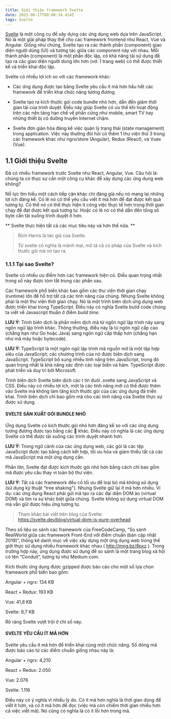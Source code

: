 ```yaml
---
title: Giới thiệu framework Svelte
date: 2022-06-17T09:08:34.414Z
tags: Svelte
---
```

[Svelte](https://svelte.dev/ "trang chủ Svelte") là một công cụ để xây dựng các ứng dụng web dựa trên JavaScript. Nó là một giải pháp thay thế cho các framework frontend như React, Vue và Angular. Giống như chúng, Svelte tạo ra các thành phần (component) giao diện người dùng (UI) và tương tác giữa các component này với nhau. Mỗi thành phần (component) là một phần độc lập, có khả năng tái sử dụng để tạo ra các giao diện người dùng lớn hơn (vd: 1 trang web) có thể được thiết kế và triển khai độc lập.

Svelte có nhiều lợi ích so với các framework khác:

* Các ứng dụng được tạo bằng Svelte yêu cầu ít mã hơn hầu hết các framework để triển khai chức năng tương đương.

* Svelte tạo ra kích thước gói code bundle nhỏ hơn, dẫn đến giảm thời gian tải của trình duyệt. Điều này giúp Svelte có ưu thế khi hoạt động trên các nền tảng hạn chế về phần cứng như mobile, smart TV hay những thiết bị có đường truyền Internet chậm.

* Svelte đơn giản hóa đáng kể việc quản lý trạng thái (state management) trong application. Việc này thường đòi hỏi có thêm 1 thư viện thứ 3 trong các framework khác như ngrx/store (Angular), Redux (React), và Vuex (Vue).

## 1.1 Giới thiệu Svelte

Đã có nhiều framework trước Svelte như React, Angular, Vue. Câu hỏi là: chúng ta có thực sự cần một công cụ khác để xây dựng các ứng dụng web không?

Nỗ lực tìm hiểu một cách tiếp cận khác chỉ đáng giá nếu nó mang lại những lợi ích đáng kể. Có lẽ nó có thể yêu cầu viết ít mã hơn để đạt được kết quả tương tự. Có thể nó có thể thực hiện ít công việc thực tế hơn trong thời gian chạy để đạt được kết quả tương tự. Hoặc có lẽ nó có thể dẫn đến tổng số byte cần tải xuống trình duyệt ít hơn.

** Svelte thực hiện tất cả các mục tiêu này và hơn thế nữa. **

> Rich Harris là tác giả của Svelte.
>
> Từ svelte có nghĩa là mảnh mai, mô tả cả cú pháp của Svelte và kích thước gói mà nó tạo ra.

### 1.1.1 Tại sao Svelte?

Svelte có nhiều ưu điểm hơn các framework hiện có. Điều quan trọng nhất trong số này được tóm tắt trong các phần sau.

Các framework phổ biến khác bao gồm các thư viện thời gian chạy (runtime) lớn để hỗ trợ tất cả các tính năng của chúng. Nhưng Svelte không phải là một thư viện thời gian chạy. Nó là một trình biên dịch ứng dụng web được triển khai trong TypeScript. Điều này có nghĩa Svelte build code chúng ta viết về Javascript thuần ở điểm *build time*.

**LƯU Ý:** Trình biên dịch là phần mềm dịch mã từ ngôn ngữ lập trình này sang ngôn ngữ lập trình khác. Thông thường, điều này là từ ngôn ngữ cấp cao (chẳng hạn như Go hoặc Java) sang ngôn ngữ cấp thấp hơn (chẳng hạn như mã máy hoặc bytecode).

**LƯU Ý:** TypeScript là một ngôn ngữ lập trình mã nguồn mở là một tập hợp siêu của JavaScript; các chương trình của nó được biên dịch sang JavaScript. TypeScript bổ sung nhiều tính năng trên JavaScript, trong đó quan trọng nhất là khả năng xác định các loại biến và hàm. TypeScript được phát triển và duy trì bởi Microsoft.

Trình biên dịch Svelte biên dịch các t tin đuôi .svelte sang JavaScript và CSS. Điều này có nhiều lợi ích, một là các tính năng mới có thể được thêm vào Svelte mà không làm tăng kích thước gói của các ứng dụng đã triển khai. Trình biên dịch chỉ bao gồm mã cho các tính năng của Svelte thực sự được sử dụng.

#### SVELTE SẢN XUẤT GÓI BUNDLE NHỎ

Ứng dụng Svelte có kích thước gói nhỏ hơn đáng kể so với các ứng dụng tương đương được tạo bằng các  khác. Điều này có nghĩa là các ứng dụng Svelte có thể được tải xuống các trình duyệt nhanh hơn.

**LƯU Ý:** Trong ngữ cảnh của các ứng dụng web, các gói là các tệp JavaScript được tạo bằng cách kết hợp, tối ưu hóa và giảm thiểu tất cả các mã JavaScript mà một ứng dụng cần.

Phần lớn, Svelte đạt được kích thước gói nhỏ hơn bằng cách chỉ bao gồm mã được yêu cầu thay vì toàn bộ thư viện.

**LƯU Ý:** Tất cả các framework đều cố tối ưu để loại bỏ mã không sử dụng (sử dụng kỹ thuật "tree shaking"). Nhưng Svelte giữ lại ít mã hơn nhiều. Ví dụ: các ứng dụng React phải gửi mã tạo ra các đại diện DOM ảo (virtual DOM) và tìm ra sự khác biệt giữa chúng. Svelte không sử dụng virtual DOM mà vẫn giữ được hiệu ứng tương tự.

> Tham khảo bài viết trên blog của Svelte: <https://svelte.dev/blog/virtual-dom-is-pure-overhead>

Theo số liệu so sánh các framework của FreeCodeCamp, “So sánh RealWorld giữa các framework Front-End với điểm chuẩn (bản cập nhật 2019)”, thống kê danh mục về việc xây dựng một ứng dụng web trong thế giới thực sử dụng nhiều framework khác nhau ( <http://mng.bz/8pxz> ). Trong trường hợp này, ứng dụng được sử dụng để so sánh là một trang blog xã hội có tên “Conduit”, tương tự như Medium.com.

Kích thước ứng dụng được gzipped được báo cáo cho một số lựa chọn framework phổ biến bao gồm:

Angular + ngrx: 134 KB

React + Redux: 193 KB

Vue: 41,8 KB

Svelte: 9,7 KB

Rõ ràng Svelte vượt trội ở chỉ số này.

#### SVELTE YÊU CẦU ÍT MÃ HƠN

Svelte yêu cầu ít mã hơn để triển khai cùng một chức năng. Số dòng mã được báo cáo từ các điểm chuẩn giống nhau này là:

Angular + ngrx: 4,210

React + Redux: 2.050

Vue: 2.076

Svelte: 1.116

Điều này có ý nghĩa vì nhiều lý do. Có ít mã hơn nghĩa là thời gian dùng để viết ít hơn, và có ít mã hơn để đọc (việc mà còn chiếm thời gian nhiều hơn cả việc viết mã). Nó cũng có nghĩa là có ít lỗi hơn trong mã.

